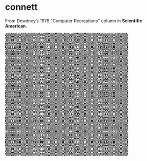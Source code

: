 # connett

From Dewdney’s 1976 "Computer Recreations" column in **Scientific American**.

![connet](connett.png)
